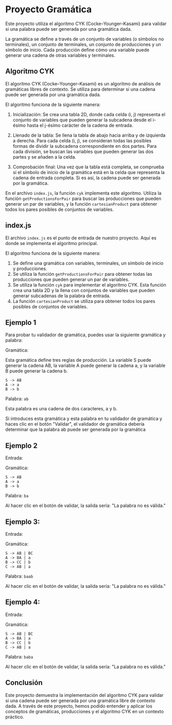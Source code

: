 # Proyecto Gramática

Este proyecto utiliza el algoritmo CYK (Cocke–Younger–Kasami) para validar si una palabra puede ser generada por una gramática dada. 

La gramática se define a través de un conjunto de variables (o símbolos no terminales), un conjunto de terminales, un conjunto de producciones y un símbolo de inicio. Cada producción define cómo una variable puede generar una cadena de otras variables y terminales.

## Algoritmo CYK

El algoritmo CYK (Cocke–Younger–Kasami) es un algoritmo de análisis de gramáticas libres de contexto. Se utiliza para determinar si una cadena puede ser generada por una gramática dada.

El algoritmo funciona de la siguiente manera:

1. Inicialización: Se crea una tabla 2D, donde cada celda (i, j) representa el conjunto de variables que pueden generar la subcadena desde el i-ésimo hasta el j-ésimo carácter de la cadena de entrada.

2. Llenado de la tabla: Se llena la tabla de abajo hacia arriba y de izquierda a derecha. Para cada celda (i, j), se consideran todas las posibles formas de dividir la subcadena correspondiente en dos partes. Para cada división, se buscan las variables que pueden generar las dos partes y se añaden a la celda.

3. Comprobación final: Una vez que la tabla está completa, se comprueba si el símbolo de inicio de la gramática está en la celda que representa la cadena de entrada completa. Si es así, la cadena puede ser generada por la gramática.

En el archivo `index.js`, la función `cyk` implementa este algoritmo. Utiliza la función `getProductionsForPair` para buscar las producciones que pueden generar un par de variables, y la función `cartesianProduct` para obtener todos los pares posibles de conjuntos de variables.

## index.js

El archivo `index.js` es el punto de entrada de nuestro proyecto. Aquí es donde se implementa el algoritmo principal.

El algoritmo funciona de la siguiente manera:

1. Se define una gramática con variables, terminales, un símbolo de inicio y producciones.
2. Se utiliza la función `getProductionsForPair` para obtener todas las producciones que pueden generar un par de variables.
3. Se utiliza la función `cyk` para implementar el algoritmo CYK. Esta función crea una tabla 2D y la llena con conjuntos de variables que pueden generar subcadenas de la palabra de entrada.
4. La función `cartesianProduct` se utiliza para obtener todos los pares posibles de conjuntos de variables.


## Ejemplo 1

Para probar tu validador de gramática, puedes usar la siguiente gramática y palabra:

Gramática:

Esta gramática define tres reglas de producción. La variable S puede generar la cadena AB, la variable A puede generar la cadena a, y la variable B puede generar la cadena b.

```
S -> AB
A -> a
B -> b
```

Palabra: `ab`

Esta palabra es una cadena de dos caracteres, a y b.

Si introduces esta gramática y esta palabra en tu validador de gramática y haces clic en el botón "Validar", el validador de gramática debería determinar que la palabra ab puede ser generada por la gramática

## Ejemplo 2

Entrada:

Gramática:

```
S -> AB
A -> a
B -> b
```

Palabra: `ba`

Al hacer clic en el botón de validar, la salida sería: "La palabra no es válida."

## Ejemplo 3:

Entrada:

Gramática:

```
S -> AB | BC
A -> BA | a
B -> CC | b
C -> AB | a
```

Palabra: `baab`

Al hacer clic en el botón de validar, la salida sería: "La palabra no es válida."

## Ejemplo 4:

Entrada:

Gramática:

```
S -> AB | BC
A -> BA | a
B -> CC | b
C -> AB | a
```

Palabra: `baba`

Al hacer clic en el botón de validar, la salida sería: "La palabra no es válida."


## Conclusión

Este proyecto demuestra la implementación del algoritmo CYK para validar si una cadena puede ser generada por una gramática libre de contexto dada. A través de este proyecto, hemos podido entender y aplicar los conceptos de gramáticas, producciones y el algoritmo CYK en un contexto práctico.